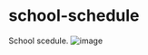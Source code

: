 # school-schedule
School scedule.
![image](https://github.com/KOTCHURASPAS/school-schedule/assets/93768067/adbd15ae-0c6d-4aca-8b59-70068967650b)